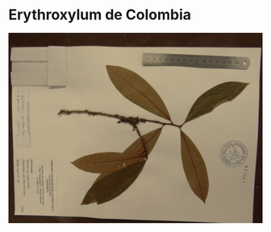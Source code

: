 # Erythroxylum de Colombia

![Erythroxylum gracilipes](https://github.com/Adolfojara/Adolfojara.github.io/blob/master/DSC02127.JPG)

